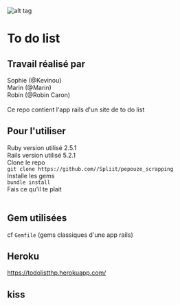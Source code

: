 ![alt tag](https://mbtskoudsalg.com/images250_/crying-anime-eyes-png-2.png)<br/>
# To do list
## Travail réalisé par 
Sophie (@Kevinou)<br/>
Marin (@Marin)<br/>
Robin (@Robin Caron)<br/><br/>
Ce repo contient l'app rails d'un site de to do list<br/>
## Pour l'utiliser
Ruby version utilisé 2.5.1 <br/>
Rails version utilisé 5.2.1 <br/>
Clone le repo <br/>
`git clone https://github.com//Spliit/pepouze_scrapping`<br/>
Installe les gems<br/>
`bundle install`<br/>
Fais ce qu'il te plait<br/><br/>
## Gem utilisées
cf `Gemfile` (gems classiques d'une app rails)<br/>
## Heroku
https://todolistthp.herokuapp.com/
## kiss
